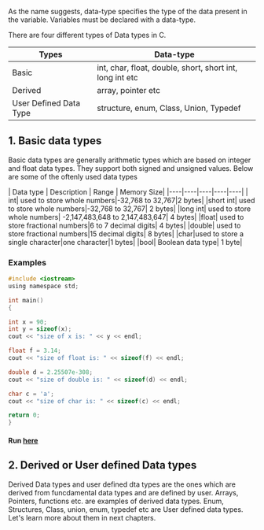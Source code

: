 As the name suggests, data-type specifies the type of the data present in the variable. Variables must be declared with a data-type. 

There are four different types of Data types in C.

| Types | Data-type|
|----|----|
|Basic | int, char, float, double, short, short int, long int etc |
|Derived | array, pointer etc |
|User Defined Data Type | structure, enum, Class, Union, Typedef |


## 1. Basic data types

Basic data types are generally arithmetic types which are based on integer and float data types. They support both signed and unsigned values. Below are some of the oftenly used data types

| Data type | Description | Range | Memory Size|
|----|----|----|----|----|
| int| used to store whole numbers|-32,768 to 32,767|2 bytes| 
|short int| used to store whole numbers|-32,768 to 32,767| 2 bytes|
|long int| used to store whole numbers|	-2,147,483,648 to 2,147,483,647| 4 bytes|
|float| used to store fractional numbers|6 to 7 decimal digits| 4 bytes|
|double| used to store fractional numbers|15 decimal digits| 8 bytes|
|char|used to store a single character|one character|1 bytes|
|bool| Boolean data type| 1 byte|

### Examples

```c
#include <iostream>
using namespace std;

int main() 
{

int x = 90;
int y = sizeof(x);
cout << "size of x is: " << y << endl;

float f = 3.14;
cout << "size of float is: " << sizeof(f) << endl;

double d = 2.25507e-308;
cout << "size of double is: " << sizeof(d) << endl;

char c = 'a';
cout << "size of char is: " << sizeof(c) << endl;

return 0;
}

```
#### Run [here](https://onecompiler.com/cpp/3vm83rs6y)

## 2. Derived or User defined Data types 

Derived Data types and user defined dta types are the ones which are derived from funcdamental data types and are defined by user. Arrays, Pointers, functions etc. are examples of derived data types. Enum, Structures, Class, union, enum, typedef etc are User defined data types. Let's learn more about them in next chapters.
